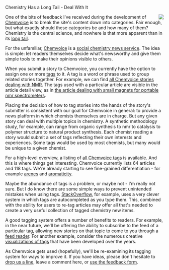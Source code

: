 Chemistry Has a Long Tail - Deal With It

<a href="http://chemvoice.com"><img src="http://depth-first.s3.amazonaws.com/20100601/chemvoice.png" align="right" class="anchor"></img></a>One of the bits of feedback I've received during the development of [Chemvoice](http://chemvoice.com) is to break the site's content down into categories. Fair enough, but what exactly should these categories be and how many of them? Chemistry is the central science, and nowhere is that more apparent than in its [long tail](http://depth-first.com/articles/2007/08/27/the-long-tail-and-chemistry-why-so-many-acs-meeting-talks-are-uninteresting).

For the unfamiliar, [Chemvoice](http://chemvoice.com) is a [social chemistry news service](http://depth-first.com/articles/2010/05/12/chemvoice-making-it-a-little-easier-to-be-a-great-chemist). The idea is simple: let readers themselves decide what's newsworthy and give them simple tools to make their opinions visible to others.

When you submit a story to Chemvoice, you currently have the option to assign one or more [tags](http://en.wikipedia.org/wiki/Tag_\(metadata\)) to it. A tag is a word or phrase used to group related stories together. For example, we can find [all Chemvoice stories dealing with NMR](http://chemvoice.com/tags/nmr). The tags used with a particular article are visible in the article detail view, as in [the article dealing with small magnets for portable nmr spectrometers](http://chemvoice.com/articles/3-small-magnets-for-portable-nmr-spectrometers).

Placing the decision of how to tag stories into the hands of the story's submitter is consistent with our goal for Chemvoice in general: to provide a news platform in which chemists themselves are in charge. But any given story can deal with multiple topics in chemistry. A synthetic methodology study, for example, can range from organic synthesis to nmr to catalysis to polymer structure to natural product synthesis. Each chemist reading a story would submit a set of tags reflecting their own interests and experiences. Some tags would be used by most chemists, but many would be unique to a given chemist.

For a high-level overview, a listing of [all Chemvoice tags](http://chemvoice.com/tags) is available. And this is where things get interesting. Chemvoice currently lists 64 articles and 118 tags. We're already starting to see fine-grained differentiation - for example [arenes](http://chemvoice.com/tags/Arenes) and [aromaticity](http://chemvoice.com/tags/aromaticity).

Maybe the abundance of tags is a problem, or maybe not - I'm really not sure. But I do know there are some simple ways to prevent unintended mistakes when using tags. [StackOverflow](http://stackoverflow.com), for example, uses a very clever system in which tags are autocompleted as you type them. This, combined with the ability for users to re-tag articles may offer all that's needed to create a very useful collection of tagged chemistry new items.

A good tagging system offers a number of benefits to readers. For example, in the near future, we'll be offering the ability to subscribe to the feed of a particular tag, allowing new stories on that topic to come to you through a [feed reader](http://depth-first.com/articles/2010/03/30/why-most-chemists-still-dont-use-rss-and-why-you-should-care). For another example, consider the numerous creative [visualizations of tags](http://www.smashingmagazine.com/2007/11/07/tag-clouds-gallery-examples-and-good-practices/) that have been developed over the years.

As Chemvoice gets used (hopefully), we'll be re-examining its tagging system for ways to improve it. If you have ideas, please don't hesitate to [drop us a line](mailto:chemvoice@metamolecular.com), leave a comment here, or [use the feedback form](http://metamolecular.com/contact).
